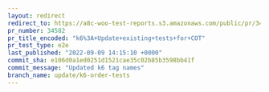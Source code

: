```yaml
---
layout: redirect
redirect_to: https://a8c-woo-test-reports.s3.amazonaws.com/public/pr/34582/e2e/index.html
pr_number: 34582
pr_title_encoded: "k6%3A+Update+existing+tests+for+COT"
pr_test_type: e2e
last_published: "2022-09-09 14:15:10 +0000"
commit_sha: e106d0a1ed0251d1521cae35c02b85b3598bb41f
commit_message: "Updated k6 tag names"
branch_name: update/k6-order-tests
---
```

